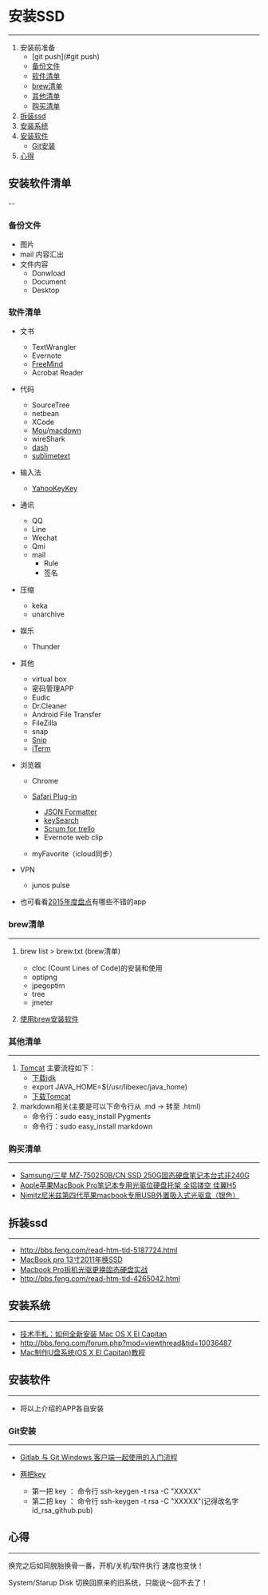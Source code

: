 # 安装SSD
---

 1. 安装前准备
 	* [git push](#git push)
 	* [备份文件](#备份文件)
 	* [软件清单](#软件清单)
 	* [brew清单](#brew清单)
 	* [其他清单](#其他清单)
 	* [购买清单](#购买清单)
 2. [拆装ssd](#拆装ssd)
 3. [安装系统](#安装系统)
 4. [安装软件](#安装软件)
 	* [Git安装](#Git安装)
 5. [心得](#心得)	


<a name="安装软件清单"></a>
## 安装软件清单
--

<a name="备份文件"></a>
### 备份文件
* 图片
* mail 内容汇出
* 文件内容
	* Donwload
	* Document 
	* Desktop

<a name="软件清单"></a>
### 软件清单
* 文书
	* TextWrangler
	* Evernote
	* [FreeMind](https://sourceforge.net/projects/freemind/)
	* Acrobat Reader

* 代码
	* SourceTree
	* netbean
	* XCode 
	* [Mou](http://25.io/mou/)/[macdown](http://macdown.uranusjr.com)
	* wireShark
	* [dash](https://kapeli.com/dash)
	* [sublimetext](https://www.sublimetext.com)
* 输入法
	* [YahooKeyKey](http://123.briian.com/forum.php?mod=viewthread&tid=577)
	
* 通讯
	* QQ
	* Line	
	* Wechat
	* Qmi 
	* mail
		* Rule
		* 签名 	 	
* 压缩
	* keka
	* unarchive
* 娱乐
	* Thunder	
* 其他
	* virtual box
	* 密码管理APP
	* Eudic
	* Dr.Cleaner	
	* Android File Transfer
	* FileZilla
	* snap
	* [Snip](https://itunes.apple.com/cn/app/snip/id512505421?mt=12)
	* [iTerm](http://iterm2.com/downloads.html)
		
* 浏览器
	* Chrome
	
	* [Safari Plug-in](https://safari-extensions.apple.com)
		* [JSON Formatter](https://github.com/rfletcher/safari-json-formatter/downloads)
		* [keySearch](http://www.macosxtips.co.uk/keysearch/download)
		* [Scrum for trello](http://scrumfortrello.com)
		* Evernote web clip
	* myFavorite（icloud同步）		

* VPN
	* junos pulse

* 也可看看[2015年度盘点](http://sspai.com/topic/best-apps-2015/)有哪些不错的app

<a name="brew清单"></a>
### brew清单 
---
1. brew list > brew.txt (brew清单)
	* cloc  (Count Lines of Code)的安装和使用
	* optipng
	* jpegoptim
	* tree
	* jmeter

2. [使用brew安装软件](http://www.cnblogs.com/TankXiao/p/3247113.html)


<a name="其他清单"></a>
### 其他清单
---
1. [Tomcat](https://wolfpaulus.com/journal/mac/tomcat8/) 主要流程如下：
	* [下载jdk](http://www.oracle.com/technetwork/java/javase/downloads/index.html)
	* export JAVA_HOME=$(/usr/libexec/java_home)
	* [下载Tomcat](http://tomcat.apache.org/download-80.cgi)
2. markdown相关(主要是可以下命令行从 .md -> 转至 .html)
	* 命令行：sudo easy_install Pygments
	* 命令行：sudo easy_install markdown

<a name="购买清单"></a>
### 购买清单
---
* [Samsung/三星 MZ-750250B/CN SSD 250G固态硬盘笔记本台式非240G](http://e22a.com/h.ZmaIud?cv=AAHOBPbc&sm=049d39)
* [Apple苹果MacBook Pro笔记本专用光驱位硬盘托架 全铝镂空 佳翼H5](http://e22a.com/h.ZmasxT?cv=AAHOBHbZ&sm=65d523)
* [Nimitz尼米兹第四代苹果macbook专用USB外置吸入式光驱盒（银色）](http://e22a.com/h.ZmatnA?cv=AAHOBGsL&sm=6fdd02)

<a name="拆装ssd"></a>
## 拆装ssd
---
* <http://bbs.feng.com/read-htm-tid-5187724.html>
* [MacBook pro 13寸2011年换SSD](http://m.blog.csdn.net/article/details?id=50610694)
* [Macbook Pro拆机光驱更换固态硬盘实战](http://www.osxtoy.com/?p=1182)
* <http://bbs.feng.com/read-htm-tid-4265042.html>


<a name="安装系统"></a>
## 安装系统
---
* [技术手札：如何全新安装 Mac OS X El Capitan](http://www.jianshu.com/p/fa45988bb270)
* <http://bbs.feng.com/forum.php?mod=viewthread&tid=10036487>
* [Mac制作U盘系统(OS X El Capitan)教程](http://www.cnblogs.com/ChinaKingKong/p/5582259.html)


<a name="安装软件"></a>
## 安装软件
---
* 将以上介绍的APP各自安装

<a name="Git安装"></a>
### Git安装
---

* [Gitlab 与 Git Windows 客户端一起使用的入门流程](http://www.cnblogs.com/hamhog/p/3824934.html)
* [两把key](http://www.cnblogs.com/fanyong/p/3962455.html)

	* 第一把 key ： 命令行 ssh-keygen -t rsa -C "XXXXX" 
	* 第二把 key ： 命令行 ssh-keygen -t rsa -C "XXXXX"(记得改名字 id_rsa_github.pub)



<a name="心得"></a>
## 心得
---
换完之后如同脱胎换骨一番，开机/关机/软件执行 速度也变快！

System/Starup Disk 切换回原来的旧系统，只能说～回不去了！

